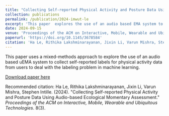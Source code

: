 ```yaml
---
title: "Collecting Self-reported Physical Activity and Posture Data Using Audio-based Ecological Momentary Assessment"
collection: publications
permalink: /publication/2024-imwut-le
excerpt: 'This paper  explores the use of an audio based EMA system to collect self-reported labels for physical activity data from users to deal with the labeling problem in machine learning.'
date: 2024-09-15
venue: 'Proceedings of the ACM on Interactive, Mobile, Wearable and Ubiquitous Technologies'
paperurl: 'https://doi.org/10.1145/3678584'
citation: 'Ha Le, Rithika Lakshminarayanan, Jixin Li, Varun Mishra, Stephen Intille. (2024). &quot;Collecting Self-reported Physical Activity and Posture Data Using Audio-based Ecological Momentary Assessment.&quot; <i>Proceedings of the ACM on Interactive, Mobile, Wearable and Ubiquitous Technologies</i>. 8(3).'
---
```

This paper uses a mixed-methods approach to explore the use of an audio based uEMA system to collect self-reported labels for physical activity data from users to deal with the labeling problem in machine learning.

[Download paper here](http://rithika-lakshminarayanan.github.io/files/le_collecting_2024.pdf)

Recommended citation: Ha Le, Rithika Lakshminarayanan, Jixin Li, Varun Mishra, Stephen Intille. (2024). "Collecting Self-reported Physical Activity and Posture Data Using Audio-based Ecological Momentary Assessment." <i>Proceedings of the ACM on Interactive, Mobile, Wearable and Ubiquitous Technologies</i>. 8(3).